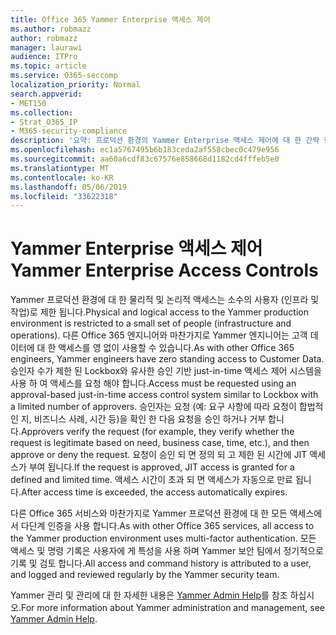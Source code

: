 ```yaml
---
title: Office 365 Yammer Enterprise 액세스 제어
ms.author: robmazz
author: robmazz
manager: laurawi
audience: ITPro
ms.topic: article
ms.service: O365-seccomp
localization_priority: Normal
search.appverid:
- MET150
ms.collection:
- Strat_O365_IP
- M365-security-compliance
description: '요약: 프로덕션 환경의 Yammer Enterprise 액세스 제어에 대 한 간략 한 요약입니다.'
ms.openlocfilehash: ec1a5767495b6b183ceda2af558cbec0c479e956
ms.sourcegitcommit: aa60a6cdf83c67576e858668d1182cd4fffeb5e0
ms.translationtype: MT
ms.contentlocale: ko-KR
ms.lasthandoff: 05/06/2019
ms.locfileid: "33622318"
---
```

# <a name="yammer-enterprise-access-controls"></a><span data-ttu-id="ef461-103">Yammer Enterprise 액세스 제어</span><span class="sxs-lookup"><span data-stu-id="ef461-103">Yammer Enterprise Access Controls</span></span> 

<span data-ttu-id="ef461-104">Yammer 프로덕션 환경에 대 한 물리적 및 논리적 액세스는 소수의 사용자 (인프라 및 작업)로 제한 됩니다.</span><span class="sxs-lookup"><span data-stu-id="ef461-104">Physical and logical access to the Yammer production environment is restricted to a small set of people (infrastructure and operations).</span></span> <span data-ttu-id="ef461-105">다른 Office 365 엔지니어와 마찬가지로 Yammer 엔지니어는 고객 데이터에 대 한 액세스를 영 없이 사용할 수 있습니다.</span><span class="sxs-lookup"><span data-stu-id="ef461-105">As with other Office 365 engineers, Yammer engineers have zero standing access to Customer Data.</span></span> <span data-ttu-id="ef461-106">승인자 수가 제한 된 Lockbox와 유사한 승인 기반 just-in-time 액세스 제어 시스템을 사용 하 여 액세스를 요청 해야 합니다.</span><span class="sxs-lookup"><span data-stu-id="ef461-106">Access must be requested using an approval-based just-in-time access control system similar to Lockbox with a limited number of approvers.</span></span> <span data-ttu-id="ef461-107">승인자는 요청 (예: 요구 사항에 따라 요청이 합법적인 지, 비즈니스 사례, 시간 등)을 확인 한 다음 요청을 승인 하거나 거부 합니다.</span><span class="sxs-lookup"><span data-stu-id="ef461-107">Approvers verify the request (for example, they verify whether the request is legitimate based on need, business case, time, etc.), and then approve or deny the request.</span></span> <span data-ttu-id="ef461-108">요청이 승인 되 면 정의 되 고 제한 된 시간에 JIT 액세스가 부여 됩니다.</span><span class="sxs-lookup"><span data-stu-id="ef461-108">If the request is approved, JIT access is granted for a defined and limited time.</span></span> <span data-ttu-id="ef461-109">액세스 시간이 초과 되 면 액세스가 자동으로 만료 됩니다.</span><span class="sxs-lookup"><span data-stu-id="ef461-109">After access time is exceeded, the access automatically expires.</span></span>

<span data-ttu-id="ef461-110">다른 Office 365 서비스와 마찬가지로 Yammer 프로덕션 환경에 대 한 모든 액세스에서 다단계 인증을 사용 합니다.</span><span class="sxs-lookup"><span data-stu-id="ef461-110">As with other Office 365 services, all access to the Yammer production environment uses multi-factor authentication.</span></span> <span data-ttu-id="ef461-111">모든 액세스 및 명령 기록은 사용자에 게 특성을 사용 하며 Yammer 보안 팀에서 정기적으로 기록 및 검토 합니다.</span><span class="sxs-lookup"><span data-stu-id="ef461-111">All access and command history is attributed to a user, and logged and reviewed regularly by the Yammer security team.</span></span>

<span data-ttu-id="ef461-112">Yammer 관리 및 관리에 대 한 자세한 내용은 [Yammer Admin Help](https://support.office.com/article/yammer-–-admin-help-e1464355-1f97-49ac-b2aa-dd320b179dbe?ui=en-US&rs=en-US&ad=US)를 참조 하십시오.</span><span class="sxs-lookup"><span data-stu-id="ef461-112">For more information about Yammer administration and management, see [Yammer Admin Help](https://support.office.com/article/yammer-–-admin-help-e1464355-1f97-49ac-b2aa-dd320b179dbe?ui=en-US&rs=en-US&ad=US).</span></span>